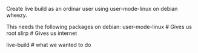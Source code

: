 Create live build as an ordinar user using user-mode-linux on debian wheezy.

This needs the following packages on debian:
user-mode-linux # Gives us root
slirp # Gives us internet

live-build # what we wanted to do

